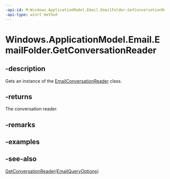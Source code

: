 ```yaml
---
-api-id: M:Windows.ApplicationModel.Email.EmailFolder.GetConversationReader
-api-type: winrt method
---
```


<!-- Method syntax
public Windows.ApplicationModel.Email.EmailConversationReader GetConversationReader()
-->

# Windows.ApplicationModel.Email.EmailFolder.GetConversationReader

## -description
Gets an instance of the [EmailConversationReader](emailconversationreader.md) class.

## -returns
The conversation reader.

## -remarks

## -examples

## -see-also
[GetConversationReader(EmailQueryOptions)](emailfolder_getconversationreader_964157301.md)